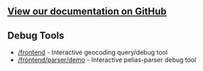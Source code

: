 ## [View our documentation on GitHub](https://github.com/pelias/documentation/)

## Debug Tools

- [/frontend](/frontend/) - Interactive geocoding query/debug tool
- [/frontend/parser/demo](/frontend/parser/demo) - Interactive pelias-parser debug tool
